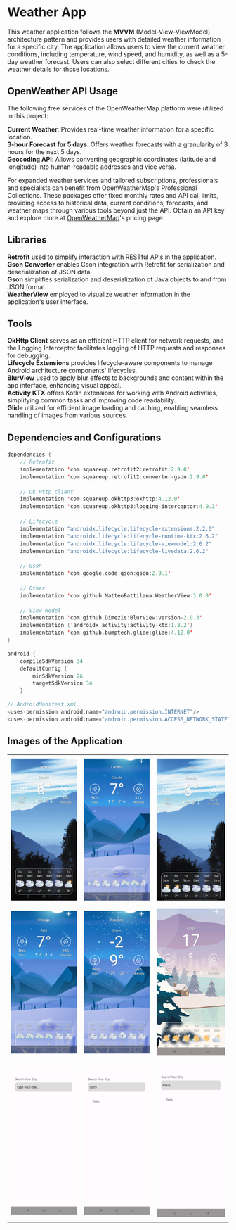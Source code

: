 # Weather App

This weather application follows the <b>MVVM</b> (Model-View-ViewModel) architecture pattern and provides users with detailed weather information for a specific city. The application allows users to view the current weather conditions, including temperature, wind speed, and humidity, as well as a 5-day weather forecast. Users can also select different cities to check the weather details for those locations.

## OpenWeather API Usage

The following free services of the OpenWeatherMap platform were utilized in this project:

<b>Current Weather</b>: Provides real-time weather information for a specific location.<br/>
<b>3-hour Forecast for 5 days</b>: Offers weather forecasts with a granularity of 3 hours for the next 5 days.<br/>
<b>Geocoding API</b>: Allows converting geographic coordinates (latitude and longitude) into human-readable addresses and vice versa.

For expanded weather services and tailored subscriptions, professionals and specialists can benefit from OpenWeatherMap's Professional Collections. These packages offer fixed monthly rates and API call limits, providing access to historical data, current conditions, forecasts, and weather maps through various tools beyond just the API. Obtain an API key and explore more at <a href="https://openweathermap.org/price">OpenWeatherMap</a>'s pricing page.

## Libraries

<b>Retrofit</b>
used to simplify interaction with RESTful APIs in the application.<br/>
<b>Gson Converter</b>
enables Gson integration with Retrofit for serialization and deserialization of JSON data.<br/>
<b>Gson</b>
simplifies serialization and deserialization of Java objects to and from JSON format.<br/>
<b>WeatherView</b>
employed to visualize weather information in the application's user interface.

## Tools

<b>OkHttp Client</b>
serves as an efficient HTTP client for network requests, and the Logging Interceptor facilitates logging of HTTP requests and responses for debugging.<br/>
<b>Lifecycle Extensions</b>
provides lifecycle-aware components to manage Android architecture components' lifecycles.<br/>
<b>BlurView</b>
used to apply blur effects to backgrounds and content within the app interface, enhancing visual appeal.<br/>
<b>Activity KTX</b>
offers Kotlin extensions for working with Android activities, simplifying common tasks and improving code readability.<br/>
<b>Glide</b>
utilized for efficient image loading and caching, enabling seamless handling of images from various sources.

## Dependencies and Configurations

```kotlin
dependencies {
    // Retrofit
    implementation 'com.squareup.retrofit2:retrofit:2.9.0'
    implementation 'com.squareup.retrofit2:converter-gson:2.9.0'

    // Ok Http client
    implementation 'com.squareup.okhttp3:okhttp:4.12.0'
    implementation 'com.squareup.okhttp3:logging-interceptor:4.9.3'

    // Lifecycle
    implementation "androidx.lifecycle:lifecycle-extensions:2.2.0"
    implementation "androidx.lifecycle:lifecycle-runtime-ktx:2.6.2"
    implementation "androidx.lifecycle:lifecycle-viewmodel:2.6.2"
    implementation "androidx.lifecycle:lifecycle-livedata:2.6.2"

    // Gson
    implementation 'com.google.code.gson:gson:2.9.1'

    // Other
    implementation 'com.github.MatteoBattilana:WeatherView:3.0.0'

    // View Model
    implementation 'com.github.Dimezis:BlurView:version-2.0.3'
    implementation ('androidx.activity:activity-ktx:1.8.2')
    implementation 'com.github.bumptech.glide:glide:4.12.0'
}
```

```kotlin
android {
    compileSdkVersion 34
    defaultConfig {
        minSdkVersion 26
        targetSdkVersion 34
    }
```

```kotlin
// AndroidManifest.xml
<uses-permission android:name="android.permission.INTERNET"/>
<uses-permission android:name="android.permission.ACCESS_NETWORK_STATE" />
```

## Images of the Application

<table style="border-collapse: collapse; width: 100%;">
  <tr>
    <td align="center" style="padding: 8px; border: none;"><img src="https://github.com/reyhanturkkal/Weather-App/blob/master/assets/cloudyCity-1.jpg" alt="cloudy"></td>
    <td align="center" style="padding: 8px; border: none;"><img src="https://github.com/reyhanturkkal/Weather-App/blob/master/assets/cloudyCity-2.jpg" alt="cloudy"></td>
    <td align="center" style="padding: 8px; border: none;"><img src="https://github.com/reyhanturkkal/Weather-App/blob/master/assets/cloudyCity.jpg" alt="cloudy"></td>
  </tr>
      <tr>
    <td align="center" style="padding: 8px; border: none;"><img src="https://github.com/reyhanturkkal/Weather-App/blob/master/assets/rainyCity.jpg" alt="rainy"></td>
    <td align="center" style="padding: 8px; border: none;"><img src="https://github.com/reyhanturkkal/Weather-App/blob/master/assets/snowyCity.jpg" alt="snowy"></td>
    <td align="center" style="padding: 8px; border: none;"><img src="https://github.com/reyhanturkkal/Weather-App/blob/master/assets/clearCity.jpg" alt="clear"></td>
  </tr>
    <tr>
    <td align="center" style="padding: 8px; border: none;"><img src="https://github.com/reyhanturkkal/Weather-App/blob/master/assets/citySearch.jpg" alt="search"></td>
    <td align="center" style="padding: 8px; border: none;"><img src="https://github.com/reyhanturkkal/Weather-App/blob/master/assets/searchingCity.jpg" alt="search"></td>
    <td align="center" style="padding: 8px; border: none;"><img src="https://github.com/reyhanturkkal/Weather-App/blob/master/assets/citySearching.jpg" alt="search"></td>
  </tr>
</table>
